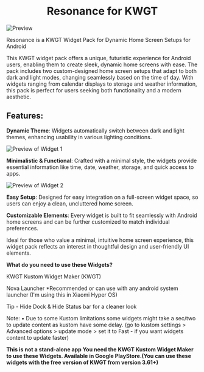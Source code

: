 <h1 align="center">Resonance for KWGT</h1>
<img align="center" alt="Preview" src="https://github.com/user-attachments/assets/11b62e1e-a08d-4950-9540-60f7dc6e5d74" style="border_radius=50">

Resonance is a KWGT Widget Pack for Dynamic Home Screen Setups for Android 

This KWGT widget pack offers a unique, futuristic experience for Android users, enabling them to create sleek, dynamic home screens with ease. The pack includes two custom-designed home screen setups that adapt to both dark and light modes, changing seamlessly based on the time of day. With widgets ranging from calendar displays to storage and weather information, this pack is perfect for users seeking both functionality and a modern aesthetic.

<h2 align="left">Features:</h2>

**Dynamic Theme**: Widgets automatically switch between dark and light themes, enhancing usability in various lighting conditions.

<img align="center" alt="Preview of Widget 1" src="https://github.com/user-attachments/assets/aa9683e5-7945-4565-8ef6-f7935a878b4f">

**Minimalistic & Functional**: Crafted with a minimal style, the widgets provide essential information like time, date, weather, storage, and quick access to apps.

<img align="center" alt="Preview of Widget 2" src="https://github.com/user-attachments/assets/1c12de64-74e6-4839-89ed-7928c21d2b5f">

**Easy Setup**: Designed for easy integration on a full-screen widget space, so users can enjoy a clean, uncluttered home screen.

**Customizable Elements**: Every widget is built to fit seamlessly with Android home screens and can be further customized to match individual preferences.

Ideal for those who value a minimal, intuitive home screen experience, this widget pack reflects an interest in thoughtful design and user-friendly UI elements.

**What do you need to use these Widgets?**

KWGT Kustom Widget Maker (KWGT)

Nova Launcher *Recommended or can use with any android system launcher (I'm using this in Xiaomi Hyper OS)

Tip - Hide Dock & Hide Status bar for a cleaner look

Note: • Due to some Kustom limitations some widgets might take a sec/two to update content as kustom have some delay. (go to kustom settings > Advanced options > update mode > set it to Fast - if you want widgets content to update faster)


**This is not a stand-alone app You need the KWGT Kustom Widget Maker to use these Widgets. Available in Google PlayStore.(You can use these widgets with the free version of KWGT from version 3.61+)**
